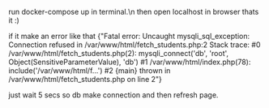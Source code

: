 run docker-compose up in terminal.\n
then open localhost in browser thats it :)

if it make an error like that {"Fatal error: Uncaught mysqli_sql_exception: Connection refused in /var/www/html/fetch_students.php:2 Stack trace: #0 /var/www/html/fetch_students.php(2): mysqli_connect('db', 'root', Object(SensitiveParameterValue), 'db') #1 /var/www/html/index.php(78): include('/var/www/html/f...') #2 {main} thrown in /var/www/html/fetch_students.php on line 2"}

just wait 5 secs so db make connection and then refresh page.

